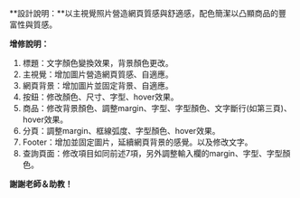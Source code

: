 **設計說明：**以主視覺照片營造網頁質感與舒適感，配色簡潔以凸顯商品的豐富性與質感。

**增修說明：**

1. 標題：文字顏色變換效果，背景顏色更改。
2. 主視覺：增加圖片營造網頁質感、自適應。
3. 網頁背景：增加圖片並固定背景、自適應。
4. 按鈕：修改顏色、尺寸、字型、hover效果。
5. 商品：修改背景顏色、調整margin、字型、字型顏色、文字斷行(如第三頁)、hover效果。
6. 分頁：調整margin、框線弧度、字型顏色、hover效果。
7. Footer：增加並固定圖片，延續網頁背景的感覺。以及修改文字。
8. 查詢頁面：修改項目如同前述7項，另外調整輸入欄的margin、字型、字型顏色。

**謝謝老師＆助教！**
